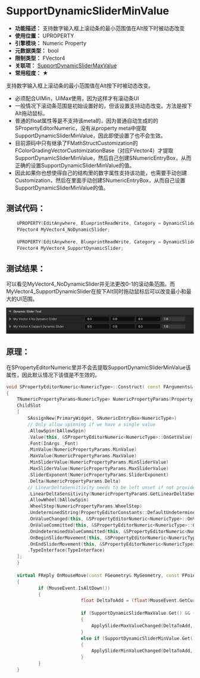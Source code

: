﻿# SupportDynamicSliderMinValue

- **功能描述：** 支持数字输入框上滚动条的最小范围值在Alt按下时被动态改变
- **使用位置：** UPROPERTY
- **引擎模块：** Numeric Property
- **元数据类型：** bool
- **限制类型：** FVector4
- **关联项：** [SupportDynamicSliderMaxValue](../SupportDynamicSliderMaxValue.md)
- **常用程度：** ★

支持数字输入框上滚动条的最小范围值在Alt按下时被动态改变。

- 必须配合UIMin，UIMax使用，因为这样才有滚动条UI
- 一般情况下滚动条范围是初始设置好的，但该设置支持动态改变。方法是按下Alt拖动鼠标。
- 普通的float属性等是不支持该meta的，因为普通自动生成的的SPropertyEditorNumeric，没有从property meta中提取SupportDynamicSliderMinValue，因此即使设置了也不会生效。
- 目前源码中只有继承了FMathStructCustomization的FColorGradingVectorCustomizationBase（对应FVector4）才提取SupportDynamicSliderMinValue，然后自己创建SNumericEntryBox，从而正确的设置SupportDynamicSliderMinValue的值。
- 因此如果你也想使得自己的结构里的数字属性支持该功能，也需要手动创建Customization，然后在里面手动创建SNumericEntryBox，从而自己设置SupportDynamicSliderMinValue的值。

## 测试代码：

```cpp
	UPROPERTY(EditAnywhere, BlueprintReadWrite, Category = DynamicSliderTest, meta = (UIMin = "0", UIMax = "1"))
	FVector4 MyVector4_NoDynamicSlider;

	UPROPERTY(EditAnywhere, BlueprintReadWrite, Category = DynamicSliderTest, meta = (UIMin = "0", UIMax = "1", SupportDynamicSliderMinValue = "true", SupportDynamicSliderMaxValue = "true"))
	FVector4 MyVector4_SupportDynamicSlider;
```

## 测试结果：

可以看见MyVector4_NoDynamicSlider并无法更改0-1的滚动条范围。而MyVector4_SupportDynamicSlider在按下Alt同时拖动鼠标后可以改变最小和最大的UI范围。

![DynamicSlider](DynamicSlider.gif)

## 原理：

在SPropertyEditorNumeric里并不会去提取SupportDynamicSliderMinValue该属性，因此默认情况下该值是不生效的。

```cpp
void SPropertyEditorNumeric<NumericType>::Construct( const FArguments& InArgs, const TSharedRef<FPropertyEditor>& InPropertyEditor )
{
	TNumericPropertyParams<NumericType> NumericPropertyParams(Property, MetaDataGetter);
	ChildSlot
	[
		SAssignNew(PrimaryWidget, SNumericEntryBox<NumericType>)
		// Only allow spinning if we have a single value
		.AllowSpin(bAllowSpin)
		.Value(this, &SPropertyEditorNumeric<NumericType>::OnGetValue)
		.Font(InArgs._Font)
		.MinValue(NumericPropertyParams.MinValue)
		.MaxValue(NumericPropertyParams.MaxValue)
		.MinSliderValue(NumericPropertyParams.MinSliderValue)
		.MaxSliderValue(NumericPropertyParams.MaxSliderValue)
		.SliderExponent(NumericPropertyParams.SliderExponent)
		.Delta(NumericPropertyParams.Delta)
		// LinearDeltaSensitivity needs to be left unset if not provided, rather than being set to some default
		.LinearDeltaSensitivity(NumericPropertyParams.GetLinearDeltaSensitivityAttribute())
		.AllowWheel(bAllowSpin)
		.WheelStep(NumericPropertyParams.WheelStep)
		.UndeterminedString(PropertyEditorConstants::DefaultUndeterminedText)
		.OnValueChanged(this, &SPropertyEditorNumeric<NumericType>::OnValueChanged)
		.OnValueCommitted(this, &SPropertyEditorNumeric<NumericType>::OnValueCommitted)
		.OnUndeterminedValueCommitted(this, &SPropertyEditorNumeric<NumericType>::OnUndeterminedValueCommitted)
		.OnBeginSliderMovement(this, &SPropertyEditorNumeric<NumericType>::OnBeginSliderMovement)
		.OnEndSliderMovement(this, &SPropertyEditorNumeric<NumericType>::OnEndSliderMovement)
		.TypeInterface(TypeInterface)
	];
	}
	
	virtual FReply OnMouseMove(const FGeometry& MyGeometry, const FPointerEvent& MouseEvent) override
	{
			if (MouseEvent.IsAltDown())
			{
							float DeltaToAdd = (float)MouseEvent.GetCursorDelta().X / SliderWidthInSlateUnits;
			
							if (SupportDynamicSliderMaxValue.Get() && (NumericType)InternalValue == GetMaxSliderValue())
							{
								ApplySliderMaxValueChanged(DeltaToAdd, false);
							}
							else if (SupportDynamicSliderMinValue.Get() && (NumericType)InternalValue == GetMinSliderValue())
							{
								ApplySliderMinValueChanged(DeltaToAdd, false);
							}
			}
	}
```
